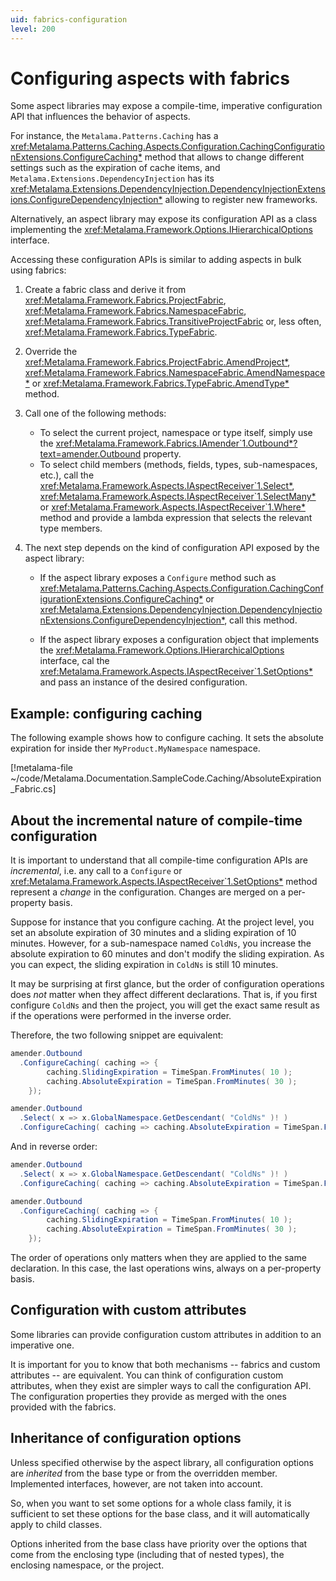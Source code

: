 ```yaml
---
uid: fabrics-configuration
level: 200
---
```


# Configuring aspects with fabrics

Some aspect libraries may expose a compile-time, imperative configuration API that influences the behavior of aspects. 

For instance, the `Metalama.Patterns.Caching` has a <xref:Metalama.Patterns.Caching.Aspects.Configuration.CachingConfigurationExtensions.ConfigureCaching*> method that allows to change different settings such as the expiration of cache items, and `Metalama.Extensions.DependencyInjection` has its <xref:Metalama.Extensions.DependencyInjection.DependencyInjectionExtensions.ConfigureDependencyInjection*> allowing to register new frameworks.

Alternatively, an aspect library may expose its configuration API as a class implementing the <xref:Metalama.Framework.Options.IHierarchicalOptions> interface. 

Accessing these configuration APIs is similar to adding aspects in bulk using fabrics:

1. Create a fabric class and derive it from <xref:Metalama.Framework.Fabrics.ProjectFabric>, <xref:Metalama.Framework.Fabrics.NamespaceFabric>, <xref:Metalama.Framework.Fabrics.TransitiveProjectFabric> or, less often, <xref:Metalama.Framework.Fabrics.TypeFabric>.

2. Override the <xref:Metalama.Framework.Fabrics.ProjectFabric.AmendProject*>, <xref:Metalama.Framework.Fabrics.NamespaceFabric.AmendNamespace*> or <xref:Metalama.Framework.Fabrics.TypeFabric.AmendType*> method.

3. Call one of the following methods:

   * To select the current project, namespace or type itself, simply use the <xref:Metalama.Framework.Fabrics.IAmender`1.Outbound*?text=amender.Outbound> property.
   * To select child members (methods, fields, types, sub-namespaces, etc.), call the <xref:Metalama.Framework.Aspects.IAspectReceiver`1.Select*>, <xref:Metalama.Framework.Aspects.IAspectReceiver`1.SelectMany*> or <xref:Metalama.Framework.Aspects.IAspectReceiver`1.Where*> method and provide a lambda expression that selects the relevant type members.

4. The next step depends on the kind of configuration API exposed by the aspect library:

    * If the aspect library exposes a `Configure` method such as <xref:Metalama.Patterns.Caching.Aspects.Configuration.CachingConfigurationExtensions.ConfigureCaching*> or <xref:Metalama.Extensions.DependencyInjection.DependencyInjectionExtensions.ConfigureDependencyInjection*>, call this method.

    * If the aspect library exposes a configuration object that implements the <xref:Metalama.Framework.Options.IHierarchicalOptions> interface, cal the <xref:Metalama.Framework.Aspects.IAspectReceiver`1.SetOptions*> and pass an instance of the desired configuration.


## Example: configuring caching

The following example shows how to configure caching. It sets the absolute expiration for inside ther `MyProduct.MyNamespace` namespace.

[!metalama-file ~/code/Metalama.Documentation.SampleCode.Caching/AbsoluteExpiration_Fabric.cs]


## About the incremental nature of compile-time configuration


It is important to understand that all compile-time configuration APIs are _incremental_, i.e. any call to a `Configure` or <xref:Metalama.Framework.Aspects.IAspectReceiver`1.SetOptions*> method represent a _change_ in the configuration. Changes are merged on a per-property basis.

Suppose for instance that you configure caching. At the project level, you set an absolute expiration of 30 minutes and a sliding expiration of 10 minutes. However, for a sub-namespace named `ColdNs`, you increase the absolute expiration to 60 minutes and don't modify the sliding expiration. As you can expect, the sliding expiration in `ColdNs` is still 10 minutes. 

It may be surprising at first glance, but the order of configuration operations does _not_ matter when they affect different declarations. That is, if you first configure `ColdNs`  and then the project, you will get the exact same result as if the operations were performed in the inverse order. 

Therefore, the two following snippet are equivalent:

```cs
amender.Outbound
  .ConfigureCaching( caching => { 
        caching.SlidingExpiration = TimeSpan.FromMinutes( 10 );
        caching.AbsoluteExpiration = TimeSpan.FromMinutes( 30 );
    });

amender.Outbound
  .Select( x => x.GlobalNamespace.GetDescendant( "ColdNs" )! )
  .ConfigureCaching( caching => caching.AbsoluteExpiration = TimeSpan.FromMinutes( 60 ) );

```

And in reverse order:

```cs
amender.Outbound
  .Select( x => x.GlobalNamespace.GetDescendant( "ColdNs" )! )
  .ConfigureCaching( caching => caching.AbsoluteExpiration = TimeSpan.FromMinutes( 60 ) );

amender.Outbound
  .ConfigureCaching( caching => { 
        caching.SlidingExpiration = TimeSpan.FromMinutes( 10 );
        caching.AbsoluteExpiration = TimeSpan.FromMinutes( 30 );
    });


```

The order of operations only matters when they are applied to the same declaration. In this case, the last operations wins, always on a per-property basis.

## Configuration with custom attributes

Some libraries can provide configuration custom attributes in addition to an imperative one.

It is important for you to know that both mechanisms -- fabrics and custom attributes -- are equivalent. You can think of configuration custom attributes, when they exist are simpler ways to call the configuration API. The configuration properties they provide as merged with the ones provided with the fabrics.


## Inheritance of configuration options

Unless specified otherwise by the aspect library, all configuration options are _inherited_ from the base type or from the overridden member. Implemented interfaces, however, are not taken into account.

So, when you want to set some options for a whole class family, it is sufficient to set these options for the base class, and it will automatically apply to child classes.

Options inherited from the base class have priority over the options that come from the enclosing type (including that of nested types), the enclosing namespace, or the project.